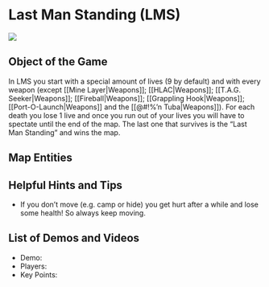 Last Man Standing (LMS)
=======================

![](>http://pics.nexuizninjaz.com/images/v73uorgsp9f5stya1zx.jpg)

Object of the Game
------------------

In LMS you start with a special amount of lives (9 by default) and with every weapon (except [[Mine Layer|Weapons]]; [[HLAC|Weapons]]; [[T.A.G. Seeker|Weapons]]; [[Fireball|Weapons]]; [[Grappling Hook|Weapons]]; [[Port-O-Launch|Weapons]] and the [[@#!%’n Tuba|Weapons]]). For each death you lose 1 live and once you run out of your lives you will have to spectate until the end of the map. The last one that survives is the “Last Man Standing” and wins the map.

Map Entities
------------

<Insert Map Entities here>

Helpful Hints and Tips
----------------------

- If you don’t move (e.g. camp or hide) you get hurt after a while and lose some health! So always keep moving.

List of Demos and Videos
------------------------

-   Demo: <Insert Demo or Video Here>
-   Players: <Insert Player Names Here>
-   Key Points: <Insert key points in match here>


